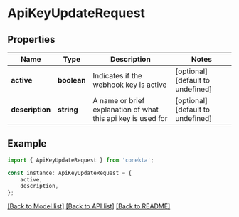 # ApiKeyUpdateRequest


## Properties

Name | Type | Description | Notes
------------ | ------------- | ------------- | -------------
**active** | **boolean** | Indicates if the webhook key is active | [optional] [default to undefined]
**description** | **string** | A name or brief explanation of what this api key is used for | [optional] [default to undefined]

## Example

```typescript
import { ApiKeyUpdateRequest } from 'conekta';

const instance: ApiKeyUpdateRequest = {
    active,
    description,
};
```

[[Back to Model list]](../README.md#documentation-for-models) [[Back to API list]](../README.md#documentation-for-api-endpoints) [[Back to README]](../README.md)
